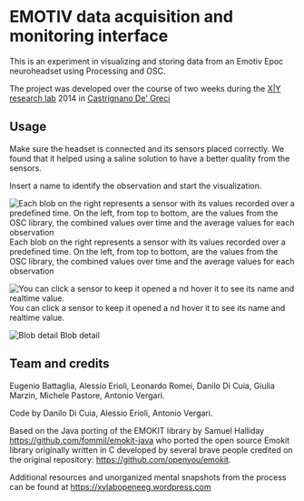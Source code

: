 # EMOTIV data acquisition and monitoring interface

This is an experiment in visualizing and storing data from an Emotiv Epoc neuroheadset using Processing and OSC.

The project was developed over the course of two weeks during the [X|Y research lab](http://www.xylab.org/) 2014 in [Castrignano De' Greci](http://upload.wikimedia.org/wikipedia/commons/a/a5/Castello_1_di_Castrignano_de'_Greci.jpg)

## Usage

Make sure the headset is connected and its sensors placed correctly. We found that it helped using a saline solution to have a better quality from the sensors.

Insert a name to identify the observation and start the visualization.

![Each blob on the right represents a sensor with its values recorded over a predefined time. On the left, from top to bottom, are the values from the OSC library, the combined values over time and the average values for each observation ](https://raw.github.com/tezzutezzu/EmoticVisualization/master/screenshot1.png)
Each blob on the right represents a sensor with its values recorded over a predefined time. On the left, from top to bottom, are the values from the OSC library, the combined values over time and the average values for each observation 



![You can click a sensor to keep it opened a nd hover it to see its name and realtime value. ](https://raw.github.com/tezzutezzu/EmoticVisualization/master/screenshot2.png)
You can click a sensor to keep it opened a nd hover it to see its name and realtime value.



![Blob detail ](https://raw.github.com/tezzutezzu/EmoticVisualization/master/detail.png)
Blob detail






## Team and credits

Eugenio Battaglia, Alessio Erioli, Leonardo Romei, Danilo Di Cuia, Giulia Marzin, Michele Pastore, Antonio Vergari.

Code by Danilo Di Cuia, Alessio Erioli, Antonio Vergari.

Based on the Java porting of the EMOKIT library by Samuel Halliday https://github.com/fommil/emokit-java
who ported the open source Emokit library originally written in C developed by several brave people
credited on the original repository: https://github.com/openyou/emokit.

Additional resources and unorganized mental snapshots from the process can be found at https://xylabopeneeg.wordpress.com






